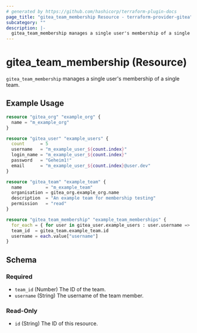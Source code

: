 ```yaml
---
# generated by https://github.com/hashicorp/terraform-plugin-docs
page_title: "gitea_team_membership Resource - terraform-provider-gitea"
subcategory: ""
description: |-
  gitea_team_membership manages a single user's membership of a single team.
---
```


# gitea_team_membership (Resource)

`gitea_team_membership` manages a single user's membership of a single team.

## Example Usage

```terraform
resource "gitea_org" "example_org" {
  name = "m_example_org"
}

resource "gitea_user" "example_users" {
  count      = 5
  username   = "m_example_user_${count.index}"
  login_name = "m_example_user_${count.index}"
  password   = "Geheim1!"
  email      = "m_example_user_${count.index}@user.dev"
}

resource "gitea_team" "example_team" {
  name         = "m_example_team"
  organisation = gitea_org.example_org.name
  description  = "An example team for membership testing"
  permission   = "read"
}

resource "gitea_team_membership" "example_team_memberships" {
  for_each = { for user in gitea_user.example_users : user.username => user }
  team_id  = gitea_team.example_team.id
  username = each.value["username"]
}
```

<!-- schema generated by tfplugindocs -->
## Schema

### Required

- `team_id` (Number) The ID of the team.
- `username` (String) The username of the team member.

### Read-Only

- `id` (String) The ID of this resource.
